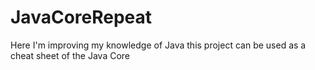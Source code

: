 # JavaCoreRepeat
Here I'm improving my knowledge of Java 
this project can be used as a cheat sheet of the Java Core
